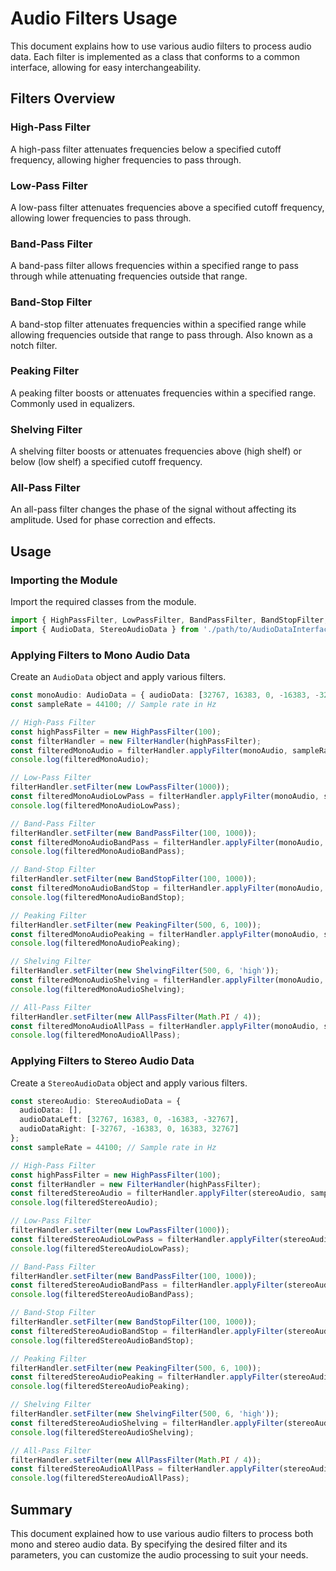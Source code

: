 # Audio Filters Usage

This document explains how to use various audio filters to process audio data. Each filter is implemented as a class that conforms to a common interface, allowing for easy interchangeability.

## Filters Overview

### High-Pass Filter

A high-pass filter attenuates frequencies below a specified cutoff frequency, allowing higher frequencies to pass through.

### Low-Pass Filter

A low-pass filter attenuates frequencies above a specified cutoff frequency, allowing lower frequencies to pass through.

### Band-Pass Filter

A band-pass filter allows frequencies within a specified range to pass through while attenuating frequencies outside that range.

### Band-Stop Filter

A band-stop filter attenuates frequencies within a specified range while allowing frequencies outside that range to pass through. Also known as a notch filter.

### Peaking Filter

A peaking filter boosts or attenuates frequencies within a specified range. Commonly used in equalizers.

### Shelving Filter

A shelving filter boosts or attenuates frequencies above (high shelf) or below (low shelf) a specified cutoff frequency.

### All-Pass Filter

An all-pass filter changes the phase of the signal without affecting its amplitude. Used for phase correction and effects.

## Usage

### Importing the Module

Import the required classes from the module.

```typescript
import { HighPassFilter, LowPassFilter, BandPassFilter, BandStopFilter, PeakingFilter, ShelvingFilter, AllPassFilter, FilterHandler } from './path/to/audioFilters';
import { AudioData, StereoAudioData } from './path/to/AudioDataInterfaces';
```

### Applying Filters to Mono Audio Data

Create an `AudioData` object and apply various filters.

```typescript
const monoAudio: AudioData = { audioData: [32767, 16383, 0, -16383, -32767] };
const sampleRate = 44100; // Sample rate in Hz

// High-Pass Filter
const highPassFilter = new HighPassFilter(100);
const filterHandler = new FilterHandler(highPassFilter);
const filteredMonoAudio = filterHandler.applyFilter(monoAudio, sampleRate);
console.log(filteredMonoAudio);

// Low-Pass Filter
filterHandler.setFilter(new LowPassFilter(1000));
const filteredMonoAudioLowPass = filterHandler.applyFilter(monoAudio, sampleRate);
console.log(filteredMonoAudioLowPass);

// Band-Pass Filter
filterHandler.setFilter(new BandPassFilter(100, 1000));
const filteredMonoAudioBandPass = filterHandler.applyFilter(monoAudio, sampleRate);
console.log(filteredMonoAudioBandPass);

// Band-Stop Filter
filterHandler.setFilter(new BandStopFilter(100, 1000));
const filteredMonoAudioBandStop = filterHandler.applyFilter(monoAudio, sampleRate);
console.log(filteredMonoAudioBandStop);

// Peaking Filter
filterHandler.setFilter(new PeakingFilter(500, 6, 100));
const filteredMonoAudioPeaking = filterHandler.applyFilter(monoAudio, sampleRate);
console.log(filteredMonoAudioPeaking);

// Shelving Filter
filterHandler.setFilter(new ShelvingFilter(500, 6, 'high'));
const filteredMonoAudioShelving = filterHandler.applyFilter(monoAudio, sampleRate);
console.log(filteredMonoAudioShelving);

// All-Pass Filter
filterHandler.setFilter(new AllPassFilter(Math.PI / 4));
const filteredMonoAudioAllPass = filterHandler.applyFilter(monoAudio, sampleRate);
console.log(filteredMonoAudioAllPass);
```

### Applying Filters to Stereo Audio Data

Create a `StereoAudioData` object and apply various filters.

```typescript
const stereoAudio: StereoAudioData = { 
  audioData: [], 
  audioDataLeft: [32767, 16383, 0, -16383, -32767], 
  audioDataRight: [-32767, -16383, 0, 16383, 32767] 
};
const sampleRate = 44100; // Sample rate in Hz

// High-Pass Filter
const highPassFilter = new HighPassFilter(100);
const filterHandler = new FilterHandler(highPassFilter);
const filteredStereoAudio = filterHandler.applyFilter(stereoAudio, sampleRate);
console.log(filteredStereoAudio);

// Low-Pass Filter
filterHandler.setFilter(new LowPassFilter(1000));
const filteredStereoAudioLowPass = filterHandler.applyFilter(stereoAudio, sampleRate);
console.log(filteredStereoAudioLowPass);

// Band-Pass Filter
filterHandler.setFilter(new BandPassFilter(100, 1000));
const filteredStereoAudioBandPass = filterHandler.applyFilter(stereoAudio, sampleRate);
console.log(filteredStereoAudioBandPass);

// Band-Stop Filter
filterHandler.setFilter(new BandStopFilter(100, 1000));
const filteredStereoAudioBandStop = filterHandler.applyFilter(stereoAudio, sampleRate);
console.log(filteredStereoAudioBandStop);

// Peaking Filter
filterHandler.setFilter(new PeakingFilter(500, 6, 100));
const filteredStereoAudioPeaking = filterHandler.applyFilter(stereoAudio, sampleRate);
console.log(filteredStereoAudioPeaking);

// Shelving Filter
filterHandler.setFilter(new ShelvingFilter(500, 6, 'high'));
const filteredStereoAudioShelving = filterHandler.applyFilter(stereoAudio, sampleRate);
console.log(filteredStereoAudioShelving);

// All-Pass Filter
filterHandler.setFilter(new AllPassFilter(Math.PI / 4));
const filteredStereoAudioAllPass = filterHandler.applyFilter(stereoAudio, sampleRate);
console.log(filteredStereoAudioAllPass);
```

## Summary

This document explained how to use various audio filters to process both mono and stereo audio data. By specifying the desired filter and its parameters, you can customize the audio processing to suit your needs.

